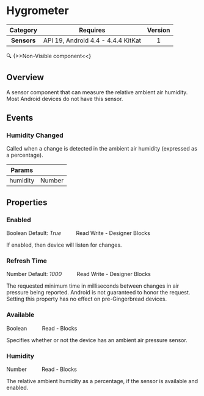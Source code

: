 # Hygrometer

| Category | Requires | Version |
|:--------:|:-------:|:--------:|
|**Sensors**|<span class="chip chip-any">API 19, Android 4.4 - 4.4.4 KitKat</span>|<span class="chip chip-number">1</span>|

:mag: {>>Non-Visible component<<}

## Overview

A sensor component that can measure the relative ambient air humidity. Most Android devices do not have this sensor.

## Events

### Humidity Changed

Called when a change is detected in the ambient air humidity (expressed as a percentage).

<div class="block" ai2-block="event" not-rendered="true" value="%7B%22componentName%22:%20%22Hygrometer%22,%20%22name%22:%20%22Humidity%20Changed%22,%20%22params%22:%20%5B%22humidity%22%5D%7D"></div>

| Params | []() |
|--------|------|
|humidity|<span class="chip chip-number">Number</span>|


## Properties

### Enabled

<span class="chip chip-boolean">Boolean</span><span style="user-select: none;">&nbsp;</span><span class="chip chip-boolean">Default: <i>True</i></span><span style="user-select: none;">&nbsp;&nbsp;&nbsp;&nbsp;&nbsp;&nbsp;&nbsp;&nbsp;&nbsp;&nbsp;</span><span class="chip chip-rw">Read</span><span style="user-select: none;">&nbsp;</span><span class="chip chip-rw">Write</span><span style="user-select: none;">&nbsp;</span>-<span style="user-select: none;">&nbsp;</span><span class="chip chip-bd">Designer</span><span style="user-select: none;">&nbsp;</span><span class="chip chip-bd">Blocks</span><span style="user-select: none;">&nbsp;</span>

If enabled, then device will listen for changes.

<div class="block" ai2-block="property" not-rendered="true" value="%7B%22componentName%22:%20%22Hygrometer%22,%20%22name%22:%20%22Enabled%22,%20%22getter%22:%20true%7D"></div>
<div class="block" ai2-block="property" not-rendered="true" value="%7B%22componentName%22:%20%22Hygrometer%22,%20%22name%22:%20%22Enabled%22,%20%22getter%22:%20false%7D"></div>


### Refresh Time

<span class="chip chip-number">Number</span><span style="user-select: none;">&nbsp;</span><span class="chip chip-number">Default: <i>1000</i></span><span style="user-select: none;">&nbsp;&nbsp;&nbsp;&nbsp;&nbsp;&nbsp;&nbsp;&nbsp;&nbsp;&nbsp;</span><span class="chip chip-rw">Read</span><span style="user-select: none;">&nbsp;</span><span class="chip chip-rw">Write</span><span style="user-select: none;">&nbsp;</span>-<span style="user-select: none;">&nbsp;</span><span class="chip chip-bd">Designer</span><span style="user-select: none;">&nbsp;</span><span class="chip chip-bd">Blocks</span><span style="user-select: none;">&nbsp;</span>

The requested minimum time in milliseconds between changes in air pressure being reported. Android is not guaranteed to honor the request. Setting this property has no effect on pre-Gingerbread devices.

<div class="block" ai2-block="property" not-rendered="true" value="%7B%22componentName%22:%20%22Hygrometer%22,%20%22name%22:%20%22Refresh%20Time%22,%20%22getter%22:%20true%7D"></div>
<div class="block" ai2-block="property" not-rendered="true" value="%7B%22componentName%22:%20%22Hygrometer%22,%20%22name%22:%20%22Refresh%20Time%22,%20%22getter%22:%20false%7D"></div>


### Available

<span class="chip chip-boolean">Boolean</span><span style="user-select: none;">&nbsp;&nbsp;&nbsp;&nbsp;&nbsp;&nbsp;&nbsp;&nbsp;&nbsp;&nbsp;</span><span class="chip chip-rw">Read</span><span style="user-select: none;">&nbsp;</span>-<span style="user-select: none;">&nbsp;</span><span class="chip chip-bd">Blocks</span><span style="user-select: none;">&nbsp;</span>

Specifies whether or not the device has an ambient air pressure sensor.

<div class="block" ai2-block="property" not-rendered="true" value="%7B%22componentName%22:%20%22Hygrometer%22,%20%22name%22:%20%22Available%22,%20%22getter%22:%20true%7D"></div>


### Humidity

<span class="chip chip-number">Number</span><span style="user-select: none;">&nbsp;&nbsp;&nbsp;&nbsp;&nbsp;&nbsp;&nbsp;&nbsp;&nbsp;&nbsp;</span><span class="chip chip-rw">Read</span><span style="user-select: none;">&nbsp;</span>-<span style="user-select: none;">&nbsp;</span><span class="chip chip-bd">Blocks</span><span style="user-select: none;">&nbsp;</span>

The relative ambient humidity as a percentage, if the sensor is available and enabled.

<div class="block" ai2-block="property" not-rendered="true" value="%7B%22componentName%22:%20%22Hygrometer%22,%20%22name%22:%20%22Humidity%22,%20%22getter%22:%20true%7D"></div>
